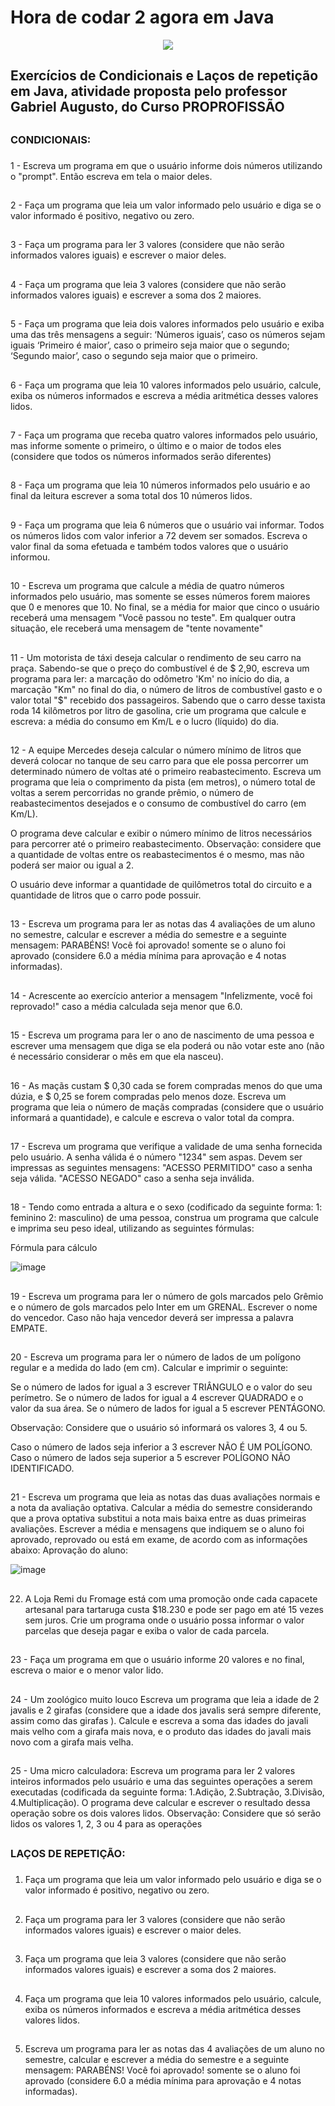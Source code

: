 # Hora de codar 2 agora em Java

<div align=center>
<img src="https://apexensino.com.br/wp-content/uploads/2017/03/banner-java.jpg" width:100% />
</div> 

## Exercícios de Condicionais e Laços de repetição em Java, atividade proposta pelo professor Gabriel Augusto, do Curso PROPROFISSÃO <h2>

### CONDICIONAIS: <h3>
1 - Escreva um programa em que o usuário informe dois números utilizando o "prompt". Então escreva em tela o maior deles.
##
2 - Faça um programa que leia um valor informado pelo usuário e diga se o valor informado é positivo, negativo ou zero.
##
3 - Faça um programa para ler 3 valores (considere que não serão informados valores iguais) e escrever o maior deles.
##
4 - Faça um programa que leia  3 valores (considere que não serão informados valores iguais) e escrever a soma dos 2 maiores.
##
5 - Faça um programa que leia dois valores informados pelo usuário e exiba uma das três mensagens a seguir: ‘Números iguais’, caso os números sejam iguais ‘Primeiro é maior’, caso o primeiro seja maior que o segundo; ‘Segundo maior’, caso o segundo seja maior que o primeiro.
##
6 - Faça um programa que leia 10 valores informados pelo usuário, calcule, exiba os números informados e escreva a média aritmética desses valores lidos.
##
7 - Faça um programa que receba quatro valores informados pelo usuário, mas informe somente o primeiro, o último e o maior de todos eles (considere que todos os números informados serão diferentes)
##
8 - Faça um programa que leia 10 números informados pelo usuário e ao final da leitura escrever a soma total dos 10 números lidos.
##
9 - Faça um programa que leia 6 números que o usuário vai informar. Todos os números lidos com valor inferior a 72 devem ser somados. Escreva o valor final da soma efetuada e também todos valores que o usuário informou.  
##
10 - Escreva um programa que calcule a média de quatro números informados pelo usuário, mas somente se esses números forem maiores que 0 e menores que 10. No final, se a média for maior que cinco o usuário receberá uma mensagem "Você passou no teste". Em qualquer outra situação, ele receberá uma mensagem de "tente novamente"
##
11 - Um motorista de táxi deseja calcular o rendimento de seu carro na praça.
Sabendo-se que o preço do combustível é de $ 2,90, escreva um programa para ler: a marcação do odômetro 'Km' no início do dia, a marcação "Km" no final do dia, o número de litros de combustível gasto e o valor total "$" recebido dos passageiros. Sabendo que o carro desse taxista roda 14 kilômetros por litro de gasolina, crie um programa que calcule e escreva: a média do consumo em Km/L e o lucro (líquido) do dia.
##
12 - A equipe Mercedes deseja calcular o número mínimo de litros que deverá colocar no tanque de seu carro para que ele possa percorrer um determinado número de voltas até o primeiro reabastecimento.
Escreva um programa que leia o comprimento da pista (em metros), o número total de voltas a serem percorridas no grande prêmio, o número de reabastecimentos desejados e o consumo de combustível do carro (em Km/L). 

O programa deve calcular e exibir o número mínimo de litros necessários para percorrer até o primeiro reabastecimento. 
Observação: considere que a quantidade de voltas entre os reabastecimentos é o mesmo, mas não poderá ser maior ou igual a 2. 

O usuário deve informar a quantidade de quilômetros total do circuito e a quantidade de litros que o carro pode possuir.
##
13 - Escreva um programa para ler as notas das 4 avaliações de um aluno no semestre, calcular e escrever a média do semestre e a seguinte mensagem: PARABÉNS! Você foi aprovado! somente se o aluno foi aprovado (considere 6.0 a média mínima para aprovação e 4 notas informadas).
##
14 - Acrescente ao exercício anterior a mensagem "Infelizmente, você foi reprovado!" caso a média calculada seja menor que 6.0.
##
15 - Escreva um programa para ler o ano de nascimento de uma pessoa e escrever uma mensagem que diga se ela poderá ou não votar este ano (não é necessário considerar o mês em que ela nasceu).
##
16 - As maçãs custam $ 0,30 cada se forem compradas menos do que uma dúzia, e $ 0,25 se forem compradas pelo menos doze. Escreva um programa que leia o número de maçãs compradas (considere que o usuário informará a quantidade), e calcule e escreva o valor total da compra.
##
17 - Escreva um programa que verifique a validade de uma senha fornecida pelo usuário. A senha válida é o número "1234" sem aspas. Devem ser impressas as seguintes mensagens: "ACESSO PERMITIDO" caso a senha seja válida. "ACESSO NEGADO" caso a senha seja inválida.
##
18 - Tendo como entrada a altura e o sexo (codificado da seguinte forma: 1: feminino 2: masculino) de uma pessoa, construa um programa que calcule e imprima seu peso ideal, utilizando as seguintes fórmulas:

Fórmula para cálculo

![image](https://user-images.githubusercontent.com/99970279/175833157-5dd9ab1b-284f-4fbc-9571-9d4af07984d1.png)
##
19 - Escreva um programa para ler o número de gols marcados pelo Grêmio e o número de gols marcados pelo Inter em um GRENAL. Escrever o nome do vencedor. Caso não haja vencedor deverá ser impressa a palavra EMPATE.
##
20 - Escreva um programa para ler o número de lados de um polígono regular e a medida do lado (em cm).
Calcular e imprimir o seguinte: 

Se o número de lados for igual a 3 escrever TRIÂNGULO e o valor do seu perímetro. 
Se o número de lados for igual a 4 escrever QUADRADO e o valor da sua área. 
Se o número de lados for igual a 5 escrever PENTÁGONO. 

Observação: Considere que o usuário só informará os valores 3, 4 ou 5. 

Caso o número de lados seja inferior a 3 escrever NÃO É UM POLÍGONO. 
Caso o número de lados seja superior a 5 escrever POLÍGONO NÃO IDENTIFICADO.
##
21 - Escreva um programa que leia as notas das duas avaliações normais e a nota da avaliação optativa. Calcular a média do semestre considerando que a prova optativa substitui a nota mais baixa entre as duas primeiras avaliações. Escrever a média e mensagens que indiquem se o aluno foi aprovado, reprovado ou está em exame, de acordo com as informações abaixo:
Aprovação do aluno:

![image](https://user-images.githubusercontent.com/99970279/175833196-3ad28e0a-21e1-4509-9a7e-12ada954ba2a.png)

##
22. A Loja Remi du Fromage está com uma promoção onde cada capacete artesanal para tartaruga custa $18.230 e pode ser pago em até 15 vezes sem juros. Crie um programa onde o usuário possa informar o valor parcelas que deseja pagar e exiba o valor de cada parcela.
##
23 - Faça um programa em que o usuário informe 20 valores e no final, escreva o maior e o menor valor lido.
##
24 - Um zoológico muito louco
Escreva um programa que leia a idade de 2 javalis e 2 girafas (considere que a idade dos javalis será sempre diferente, assim como das girafas ). Calcule e escreva a soma das idades do javali mais velho com a girafa mais nova, e o produto das idades do javali mais novo com a girafa mais velha.
##
25 - Uma micro calculadora:
Escreva um programa para ler 2 valores inteiros informados pelo usuário e uma das seguintes operações a serem
executadas (codificada da seguinte forma: 1.Adição, 2.Subtração, 3.Divisão, 4.Multiplicação).
O programa deve calcular e escrever o resultado dessa operação sobre os dois valores lidos. Observação: Considere
que só serão lidos os valores 1, 2, 3 ou 4 para as operações
##
  ### LAÇOS DE REPETIÇÃO: <h3>
1. Faça um programa que leia um valor informado pelo usuário e diga se o valor informado é positivo, negativo ou zero.
##
2. Faça um programa para ler 3 valores (considere que não serão informados valores iguais) e escrever o maior deles.
##
3. Faça um programa que leia  3 valores (considere que não serão informados valores iguais) e escrever a soma dos 2 maiores.
##
4. Faça um programa que leia 10 valores informados pelo usuário, calcule, exiba os números informados e escreva a média aritmética desses valores lidos.
##
5. Escreva um programa para ler as notas das 4 avaliações de um aluno no semestre, calcular e escrever a média do semestre e a seguinte mensagem: PARABÉNS! Você foi aprovado! somente se o aluno foi aprovado (considere 6.0 a média mínima para aprovação e 4 notas informadas).
##
